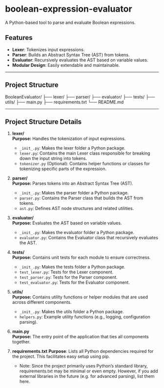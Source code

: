 # boolean-expression-evaluator

A Python-based tool to parse and evaluate Boolean expressions.

## Features

- **Lexer**: Tokenizes input expressions.
- **Parser**: Builds an Abstract Syntax Tree (AST) from tokens.
- **Evaluator**: Recursively evaluates the AST based on variable values.
- **Modular Design**: Easily extendable and maintainable.

---------------------------------

## Project Structure

BooleanEvaluator/ 
├── lexer/ 
├── parser/ 
├── evaluator/ 
├── tests/ 
├── utils/ 
├── main.py 
├── requirements.txt 
└── README.md

---------------------------------

## Project Structure Details

1. **lexer/**  
   **Purpose:** Handles the tokenization of input expressions.  
   - `_init_.py`: Makes the lexer folder a Python package.  
   - `lexer.py`: Contains the main Lexer class responsible for breaking down the input string into tokens.  
   - `tokenizer.py` (Optional): Contains helper functions or classes for tokenizing specific parts of the expression.

2. **parser/**  
   **Purpose:** Parses tokens into an Abstract Syntax Tree (AST).  
   - `_init_.py`: Makes the parser folder a Python package.  
   - `parser.py`: Contains the Parser class that builds the AST from tokens.  
   - `ast.py`: Defines AST node structures and related utilities.

3. **evaluator/**  
   **Purpose:** Evaluates the AST based on variable values.  
   - `_init_.py`: Makes the evaluator folder a Python package.  
   - `evaluator.py`: Contains the Evaluator class that recursively evaluates the AST.

4. **tests/**  
   **Purpose:** Contains unit tests for each module to ensure correctness.  
   - `_init_.py`: Makes the tests folder a Python package.  
   - `test_lexer.py`: Tests for the Lexer component.  
   - `test_parser.py`: Tests for the Parser component.  
   - `test_evaluator.py`: Tests for the Evaluator component.

5. **utils/**  
   **Purpose:** Contains utility functions or helper modules that are used across different components.  
   - `_init_.py`: Makes the utils folder a Python package.  
   - `helpers.py`: Example utility functions (e.g., logging, configuration parsing).

6. **main.py**  
   **Purpose:** The entry point of the application that ties all components together.

7. **requirements.txt**
   **Purpose**: Lists all Python dependencies required for the project. This facilitates easy setup using pip.
   - Note: Since the project primarily uses Python’s standard library, requirements.txt may be minimal or even empty. However, if you add external libraries in the future (e.g. for advanced parsing), list them here.

